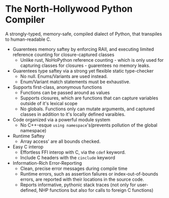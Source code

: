 # The North-Hollywood Python Compiler
A strongly-typed, memory-safe, compiled dialect of Python, that transpiles to human-readable C.
- Guarentees memory saftey by enforcing RAII, and executing limited reference counting for closure-captured classes
  - Unlike rust, NoHoPython reference counting - which is only used for capturing classes for closures - guarentees no memory leaks. 
- Guarentees type saftey via a strong yet flexible static type-checker
  - No null. Enums/Variants are used instead. 
  - Enum/Variant match statements must be exhaustive.
- Supports first-class, anonymous functions
  - Functions can be passed around as values
  - Supports closures, which are functions that can capture variables outside of it's lexical scope
  - No globals. Functions only can mutate arguments, and captured classes in addition to it's locally defined varaibles.
- Code organized via a powerful module system
  - No C++-esque `using namespace`'s(prevents pollution of the global namespace)
- Runtime Saftey
  - Array access' are all bounds checked.
- Easy C interop
  - Effortless FFI interop with C, via the `cdef` keyword. 
  - Include C headers with the `cinclude` keyword
- Information-Rich Error-Reporting
  - Clean, precise error messages during compile time
  - Runtime errors, such as assertion faliures or index-out-of-bounds errors, are reported with their locations in the source code.
  - Reports informative, pythonic stack traces (not only for user-defined, NHP functions but also for calls to foreign C functions)
